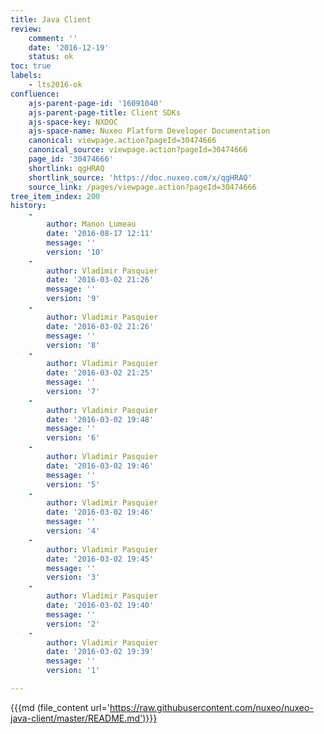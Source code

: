 ```yaml
---
title: Java Client
review:
    comment: ''
    date: '2016-12-19'
    status: ok
toc: true
labels:
    - lts2016-ok
confluence:
    ajs-parent-page-id: '16091040'
    ajs-parent-page-title: Client SDKs
    ajs-space-key: NXDOC
    ajs-space-name: Nuxeo Platform Developer Documentation
    canonical: viewpage.action?pageId=30474666
    canonical_source: viewpage.action?pageId=30474666
    page_id: '30474666'
    shortlink: qgHRAQ
    shortlink_source: 'https://doc.nuxeo.com/x/qgHRAQ'
    source_link: /pages/viewpage.action?pageId=30474666
tree_item_index: 200
history:
    -
        author: Manon Lumeau
        date: '2016-08-17 12:11'
        message: ''
        version: '10'
    -
        author: Vladimir Pasquier
        date: '2016-03-02 21:26'
        message: ''
        version: '9'
    -
        author: Vladimir Pasquier
        date: '2016-03-02 21:26'
        message: ''
        version: '8'
    -
        author: Vladimir Pasquier
        date: '2016-03-02 21:25'
        message: ''
        version: '7'
    -
        author: Vladimir Pasquier
        date: '2016-03-02 19:48'
        message: ''
        version: '6'
    -
        author: Vladimir Pasquier
        date: '2016-03-02 19:46'
        message: ''
        version: '5'
    -
        author: Vladimir Pasquier
        date: '2016-03-02 19:46'
        message: ''
        version: '4'
    -
        author: Vladimir Pasquier
        date: '2016-03-02 19:45'
        message: ''
        version: '3'
    -
        author: Vladimir Pasquier
        date: '2016-03-02 19:40'
        message: ''
        version: '2'
    -
        author: Vladimir Pasquier
        date: '2016-03-02 19:39'
        message: ''
        version: '1'

---
```

{{{md (file_content url='https://raw.githubusercontent.com/nuxeo/nuxeo-java-client/master/README.md')}}}
